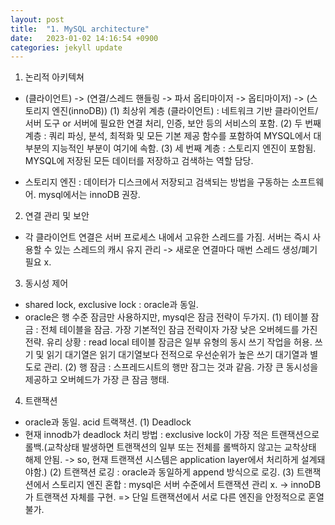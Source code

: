 ```yaml
---
layout: post
title:  "1. MySQL architecture"
date:   2023-01-02 14:16:54 +0900
categories: jekyll update
---
```

1. 논리적 아키텍쳐 
- (클라이언트) -> (연결/스레드 핸들링 -> 파서 옵티마이저 -> 옵티마이저) -> (스토리지 엔진(innoDB)) 
(1) 최상위 계층 (클라이언트) : 네트워크 기반 클라이언트/서버 도구 or 서버에 필요한 연결 처리, 인증, 보안 등의 서비스의 포함.
(2) 두 번째 계층 : 쿼리 파싱, 분석, 최적화 및 모든 기본 제공 함수를 포함하여 MYSQL에서 대부분의 지능적인 부분이 여기에 속함.
(3) 세 번째 계층 : 스토리지 엔진이 포함됨. MYSQL에 저장된 모든 데이터를 저장하고 검색하는 역할 담당. 

* 스토리지 엔진 : 데이터가 디스크에서 저장되고 검색되는 방법을 구동하는 소프트웨어. mysql에서는 innoDB 권장.

2. 연결 관리 및 보안
- 각 클라이언트 연결은 서버 프로세스 내에서 고유한 스레드를 가짐. 서버는 즉시 사용할 수 있는 스레드의 캐시 유지 관리 -> 새로운 연결마다 매번 스레드 생성/폐기 필요 x.

3. 동시성 제어
- shared lock, exclusive lock : oracle과 동일.
- oracle은 행 수준 잠금만 사용하지만, mysql은 잠금 전략이 두가지.
(1) 테이블 잠금 : 전체 테이블을 잠금. 가장 기본적인 잠금 전략이자 가장 낮은 오버헤드를 가진 전략.
유리 상황 : read local 테이블 잠금은 일부 유형의 동시 쓰기 작업을 허용. 쓰기 및 읽기 대기열은 읽기 대기열보다 전적으로 우선순위가 높은 쓰기 대기열과 별도로 관리.
(2) 행 잠금 : 스프레드시트의 행만 잠그는 것과 같음. 가장 큰 동시성을 제공하고 오버헤드가 가장 큰 잠금 행태.

4. 트랜잭션
- oracle과 동일. acid 트랙잭션.
(1) Deadlock
- 현재 innodb가 deadlock 처리 방법 : exclusive lock이 가장 적은 트랜잭션으로 롤백.(교착상태 발생하면 트랜잭션의 일부 또는 전체를 롤백하지 않고는 교착상태 해제 안됨. -> so, 현재 트랜잭션 시스템은 application layer에서 처리하게 설계돼야함.)
(2) 트랜잭션 로깅 : oracle과 동일하게 append 방식으로 로깅.
(3) 트랜잭션에서 스토리지 엔진 혼합 : mysql은 서버 수준에서 트랜잭션 관리 x. -> innoDB가 트랜잭션 자체를 구현. => 단일 트랜잭션에서 서로 다른 엔진을 안정적으로 혼열 불가.



